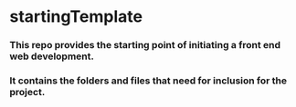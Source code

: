 # startingTemplate

### This repo provides the starting point of initiating a front end web development.

### It contains the folders and files that need for inclusion for the project. 
